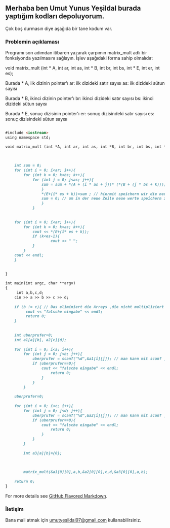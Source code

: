 ## Merhaba ben Umut Yunus Yeşildal burada yaptığım kodları depoluyorum. 

Çok boş durmasın diye aşağıda bir tane kodum var.

### Problemin açıklaması

Programı son adımdan itibaren yazarak çarpımın matrix_mult adlı bir fonksiyonda yazılmasını sağlayın. İşlev aşağıdaki forma sahip olmalıdır:

void matrix_mult (int * A, int ar, int as, int * B, int br, int bs, int * E, int er, int es);

Burada * A, ilk dizinin pointer'ı
ar: ilk dizideki satır sayısı
as: ilk dizideki sütun sayısı

Burada * B, ikinci dizinin pointer'ı
br: ikinci dizideki satır sayısı
bs: ikinci dizideki sütun sayısı

Burada * E, sonuç dizisinin pointer'ı
er: sonuç dizisindeki satır sayısı
es: sonuç dizisindeki sütun sayısı





```markdown

#include <iostream>
using namespace std;

void matrix_mult (int *A, int ar, int as, int *B, int br, int bs, int *E, int er, int es){
    
         
    
    int sum = 0;
    for (int i = 0; i<ar; i++){
        for (int k = 0; k<bs; k++){
            for (int j = 0; j<as; j++){
                sum = sum + *(A + (i * as + j))* (*(B + (j * bs + k))); // hiermit k?nnen wir werte in den richtigen Array_elemente speichern   
                }
                *(E+(i* es + k))=sum ; // hiermit speichern wir die neu gestandene Array 
                sum = 0; // um in der neue Zeile neue werte speichern zu k?nnen
                }
            }
    
    
    for (int i = 0; i<ar; i++){
        for (int k = 0; k<as; k++){
            cout << *(E+(i* es + k));
            if (k<es-1){
                    cout << " ";
            }
        }
    cout << endl;
    }
    
     
}

int main(int argc, char **argv)
{
     int a,b,c,d;
    cin >> a >> b >> c >> d;
    
    if (b != c){ // Das eliminiert die Arrays ,die nicht multipliziert werden k?nnen 
         cout << "falsche eingabe" << endl; 
         return 0;
    }
    
    
    int uberprufer=0;
    int a1[a][b], a2[c][d];
    
    for (int i = 0; i<a; i++){
        for (int j = 0; j<b; j++){
            uberprufer = scanf("%d",&a1[i][j]); // man kann mit scanf ¸berprufen ,ob die Eingabe g¸ltig ist.
            if (uberprufer==0){
                cout << "falsche eingabe" << endl;
                    return 0;
                }
            }
        }
    
    uberprufer=0;
    
    for (int i = 0; i<c; i++){
        for (int j = 0; j<d; j++){
            uberprufer = scanf("%d",&a2[i][j]); // man kann mit scanf ¸berprufen ,ob die Eingabe g¸ltig ist.
            if (uberprufer==0){
                cout << "falsche eingabe" << endl;
                    return 0;
                }
            }
        }
        
        int a3[a][b]={0};
    
        
        
        matrix_mult(&a1[0][0],a,b,&a2[0][0],c,d,&a3[0][0],a,b);
    
	return 0;
}

```

For more details see [GitHub Flavored Markdown](https://guides.github.com/features/mastering-markdown/).

### İletişim

Bana mail atmak için umutyesildal97@gmail.com kullanabilirsiniz.
